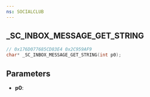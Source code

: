 ```yaml
---
ns: SOCIALCLUB
---
```

## _SC_INBOX_MESSAGE_GET_STRING

```c
// 0x176D077685CD83E4 0x2C959AF9
char* _SC_INBOX_MESSAGE_GET_STRING(int p0);
```

## Parameters
* **p0**:
